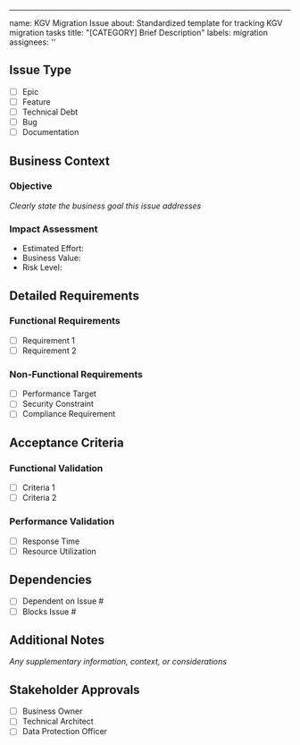 ---
name: KGV Migration Issue
about: Standardized template for tracking KGV migration tasks
title: "[CATEGORY] Brief Description"
labels: migration
assignees: ''

## Issue Type
- [ ] Epic
- [ ] Feature
- [ ] Technical Debt
- [ ] Bug
- [ ] Documentation

## Business Context
### Objective
*Clearly state the business goal this issue addresses*

### Impact Assessment
- Estimated Effort: 
- Business Value: 
- Risk Level: 

## Detailed Requirements
### Functional Requirements
- [ ] Requirement 1
- [ ] Requirement 2

### Non-Functional Requirements
- [ ] Performance Target
- [ ] Security Constraint
- [ ] Compliance Requirement

## Acceptance Criteria
### Functional Validation
- [ ] Criteria 1
- [ ] Criteria 2

### Performance Validation
- [ ] Response Time
- [ ] Resource Utilization

## Dependencies
- [ ] Dependent on Issue #
- [ ] Blocks Issue #

## Additional Notes
*Any supplementary information, context, or considerations*

## Stakeholder Approvals
- [ ] Business Owner
- [ ] Technical Architect
- [ ] Data Protection Officer